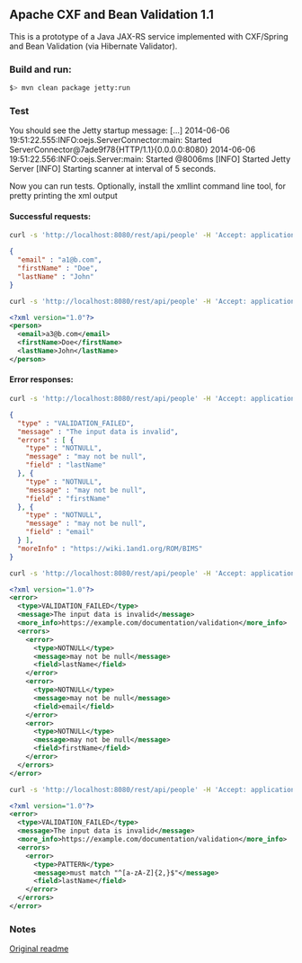 ## Apache CXF and Bean Validation 1.1

This is a prototype of a Java JAX-RS service implemented with CXF/Spring and Bean Validation (via Hibernate Validator).

### Build and run:
```bash
$> mvn clean package jetty:run
```

### Test

You should see the Jetty startup message:
 [...]
 2014-06-06 19:51:22.555:INFO:oejs.ServerConnector:main: Started ServerConnector@7ade9f78{HTTP/1.1}{0.0.0.0:8080}
 2014-06-06 19:51:22.556:INFO:oejs.Server:main: Started @8006ms
 [INFO] Started Jetty Server
 [INFO] Starting scanner at interval of 5 seconds.

Now you can run tests. Optionally, install the xmllint command line tool, for pretty printing the xml output

#### Successful requests:
```bash
curl -s 'http://localhost:8080/rest/api/people' -H 'Accept: application/json' -H 'Content-Type: application/json' -X POST -d '{"email":"a1@b.com", "firstName": "Doe", "lastName": "John"}'
```
```json
{
  "email" : "a1@b.com",
  "firstName" : "Doe",
  "lastName" : "John"
}
```

```bash
curl -s 'http://localhost:8080/rest/api/people' -H 'Accept: application/xml' -H 'Content-Type: application/json' -X POST -d '{"email":"a2@b.com", "firstName": "Doe", "lastName": "John"}' | xmllint --format -
```
```xml
<?xml version="1.0"?>
<person>
  <email>a3@b.com</email>
  <firstName>Doe</firstName>
  <lastName>John</lastName>
</person>
```

#### Error responses:

```bash
curl -s 'http://localhost:8080/rest/api/people' -H 'Accept: application/json' -H 'Content-Type: application/json' -X POST -d '{}'
```
```json
{
  "type" : "VALIDATION_FAILED",
  "message" : "The input data is invalid",
  "errors" : [ {
    "type" : "NOTNULL",
    "message" : "may not be null",
    "field" : "lastName"
  }, {
    "type" : "NOTNULL",
    "message" : "may not be null",
    "field" : "firstName"
  }, {
    "type" : "NOTNULL",
    "message" : "may not be null",
    "field" : "email"
  } ],
  "moreInfo" : "https://wiki.1and1.org/ROM/BIMS"
}
```

```bash
curl -s 'http://localhost:8080/rest/api/people' -H 'Accept: application/xml' -H 'Content-Type: application/json' -X POST -d '{}' | xmllint --format -
```
```xml
<?xml version="1.0"?>
<error>
  <type>VALIDATION_FAILED</type>
  <message>The input data is invalid</message>
  <more_info>https://example.com/documentation/validation</more_info>
  <errors>
    <error>
      <type>NOTNULL</type>
      <message>may not be null</message>
      <field>lastName</field>
    </error>
    <error>
      <type>NOTNULL</type>
      <message>may not be null</message>
      <field>email</field>
    </error>
    <error>
      <type>NOTNULL</type>
      <message>may not be null</message>
      <field>firstName</field>
    </error>
  </errors>
</error>
```

```bash
curl -s 'http://localhost:8080/rest/api/people' -H 'Accept: application/xml' -H 'Content-Type: application/json' -X POST -d '{"email":"a3@b.com", "firstName": "Doe", "lastName": "J"}' | xmllint --format -
```
```xml
<?xml version="1.0"?>
<error>
  <type>VALIDATION_FAILED</type>
  <message>The input data is invalid</message>
  <more_info>https://example.com/documentation/validation</more_info>
  <errors>
    <error>
      <type>PATTERN</type>
      <message>must match "^[a-zA-Z]{2,}$"</message>
      <field>lastName</field>
    </error>
  </errors>
</error>
```

### Notes
[Original readme](OLD-README.md)
